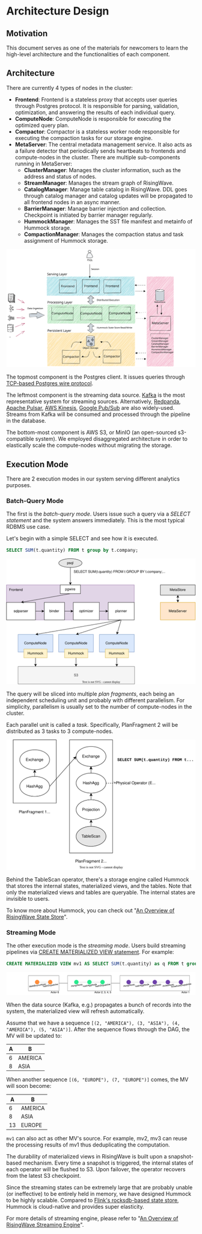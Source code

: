 # Architecture Design

## Motivation 

This document serves as one of the materials for newcomers to learn the high-level architecture and the functionalities of each component.

## Architecture 

There are currently 4 types of nodes in the cluster: 

* **Frontend**: Frontend is a stateless proxy that accepts user queries through Postgres protocol. It is responsible for parsing, validation, optimization, and answering the results of each individual query. 
* **ComputeNode**: ComputeNode is responsible for executing the optimized query plan. 
* **Compactor**: Compactor is a stateless worker node responsible for executing the compaction tasks for our storage engine.
* **MetaServer**: The central metadata management service. It also acts as a failure detector that periodically sends heartbeats to frontends and compute-nodes in the cluster. There are multiple sub-components running in MetaServer:
   * **ClusterManager**: Manages the cluster information, such as the address and status of nodes.
   * **StreamManager**: Manages the stream graph of RisingWave.
   * **CatalogManager**: Manage table catalog in RisingWave. DDL goes through catalog manager and catalog updates will be propagated to all frontend nodes in an async manner.
   * **BarrierManager**: Manage barrier injection and collection. Checkpoint is initiated by barrier manager regularly.
   * **HummockManager**: Manages the SST file manifest and metainfo of Hummock storage.
   * **CompactionManager**: Manages the compaction status and task assignment of Hummock storage.

![Architecture](./images/architecture-design/architecture.svg)

The topmost component is the Postgres client. It issues queries through [TCP-based Postgres wire protocol](https://www.postgresql.org/docs/current/protocol.html).

The leftmost component is the streaming data source. [Kafka](https://kafka.apache.org) is the most representative system for streaming sources. Alternatively, [Redpanda](https://redpanda.com/), [Apache Pulsar](https://pulsar.apache.org/), [AWS Kinesis](https://aws.amazon.com/kinesis), [Google Pub/Sub](https://cloud.google.com/pubsub/docs/overview) are also widely-used. Streams from Kafka will be consumed and processed through the pipeline in the database. 

The bottom-most component is AWS S3, or MinIO (an open-sourced s3-compatible system). We employed disaggregated architecture in order to elastically scale the compute-nodes without migrating the storage.

## Execution Mode 

There are 2 execution modes in our system serving different analytics purposes. 

### Batch-Query Mode 

The first is the *batch-query mode*. Users issue such a query via a *SELECT statement* and the system answers immediately. This is the most typical RDBMS use case. 

Let's begin with a simple SELECT and see how it is executed. 

```sql
SELECT SUM(t.quantity) FROM t group by t.company;
```

![Batch-Query](./images/architecture-design/batch-query.svg)

The query will be sliced into multiple *plan fragments*, each being an independent scheduling unit and probably with different parallelism. For simplicity, parallelism is usually set to the number of compute-nodes in the cluster.

Each parallel unit is called a *task*. Specifically, PlanFragment 2 will be distributed as 3 tasks to 3 compute-nodes.

![Plan-Fragments](./images/architecture-design/plan-fragments.svg)

Behind the TableScan operator, there's a storage engine called Hummock that stores the internal states, materialized views, and the tables. Note that only the materialized views and tables are queryable. The internal states are invisible to users.

To know more about Hummock, you can check out "[An Overview of RisingWave State Store](./state-store-overview.md)".

### Streaming Mode 

The other execution mode is the *streaming mode*. Users build streaming pipelines via [CREATE MATERIALIZED VIEW statement](https://www.postgresql.org/docs/current/sql-creatematerializedview.html). 
For example: 

```sql
CREATE MATERIALIZED VIEW mv1 AS SELECT SUM(t.quantity) as q FROM t group by t.company;
```

![Stream-Pipeline](./images/architecture-design/stream-pipeline.png)

When the data source (Kafka, e.g.) propagates a bunch of records into the system, the materialized view will refresh automatically.

Assume that we have a sequence `[(2, "AMERICA"), (3, "ASIA"), (4, "AMERICA"), (5, "ASIA")]`. After the sequence flows through the DAG, the MV will be updated to: 

| A | B
| - | -
| 6 | AMERICA
| 8 | ASIA

When another sequence `[(6, "EUROPE"), (7, "EUROPE")]` comes, the MV will soon become: 

| A | B
| - | -
| 6 | AMERICA
| 8 | ASIA
| 13 | EUROPE

`mv1` can also act as other MV's source. For example, mv2, mv3 can reuse the processing results of mv1 thus deduplicating the computation.

The durability of materialized views in RisingWave is built upon a snapshot-based mechanism. Every time a snapshot is triggered, the internal states of each operator will be flushed to S3. Upon failover, the operator recovers from the latest S3 checkpoint. 

Since the streaming states can be extremely large that are probably unable (or ineffective) to be entirely held in memory, we have designed Hummock to be highly scalable. Compared to [Flink's rocksdb-based state store](https://nightlies.apache.org/flink/flink-docs-release-1.14/docs/ops/state/state_backends/#the-embeddedrocksdbstatebackend), Hummock is cloud-native  and provides super elasticity.

For more details of streaming engine, please refer to "[An Overview of RisingWave Streaming Engine](./streaming-overview.md)".
